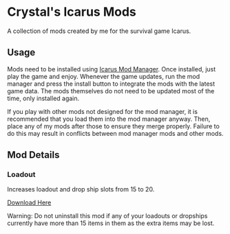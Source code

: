 # Crystal's Icarus Mods

A collection of mods created by me for the survival game Icarus.

## Usage

Mods need to be installed using [Icarus Mod Manager](https://github.com/CrystalFerrai/IcarusModManager). Once installed, just play the game and enjoy. Whenever the game updates, run the mod manager and press the install button to integrate the mods with the latest game data. The mods themselves do not need to be updated most of the time, only installed again.

If you play with other mods not designed for the mod manager, it is recommended that you load them into the mod manager anyway. Then, place any of my mods after those to ensure they merge properly. Failure to do this may result in conflicts between mod manager mods and other mods.

## Mod Details

### Loadout

Increases loadout and drop ship slots from 15 to 20.

[Download Here](https://github.com/CrystalFerrai/IcarusMods/raw/main/Loadout-1.0.0.zip)

Warning: Do not uninstall this mod if any of your loadouts or dropships currently have more than 15 items in them as the extra items may be lost.
